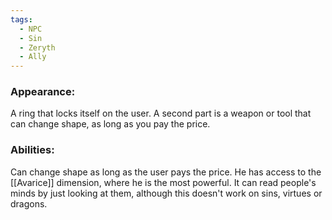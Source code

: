 ```yaml
---
tags:
  - NPC
  - Sin
  - Zeryth
  - Ally
---
```

### Appearance:

A ring that locks itself on the user. A second part is a weapon or tool that can change shape, as long as you pay the price.

### Abilities:

Can change shape as long as the user pays the price.
He has access to the [[Avarice]] dimension, where he is the most powerful.
It can read people's minds by just looking at them, although this doesn't work on sins, virtues or dragons.

